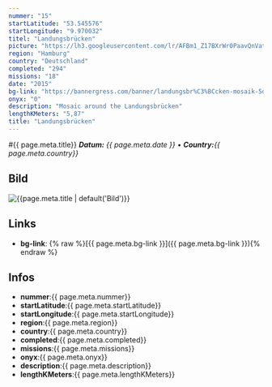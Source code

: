 ```yaml
---
nummer: "15"
startLatitude: "53.545576"
startLongitude: "9.970032"
titel: "Landungsbrücken"
picture: "https://lh3.googleusercontent.com/lr/AFBm1_Z17BXrWr0PaavQnVatIsUvvN1j5kNGEnd1nwblmsh6LCO09rju6KYdZyfoh6LA1HNvsKY5jhrQsjltzwqX8HzWyjGyuygjLei9pc-kEZ00T49m2fVTztVsikt93KwQOpKr9J_2iJxzQf-CLEggS7qfGNJNtvqvcENNKl4TSp34FNhUka4oVc3qu5ggLw-PurvIBAybiFpk1DdaLeiZ5cu6NzrZB6wWINR87CM1mkFS0vaqsH2zKL83YOtOeo__v83w07hpwzSe_GDAev3iE_rG49cIBe4TdmSa1oDD4VqP7TwgFgahYHh2ZMcz_RAFML1fD52gmDEtppQ8H4wJh0mzQlswky6_QjlsQOxHlZrW9l0P2gkUZtEaTns2cNRRaFgvAe3bgtqyfZsk15vsPPOLEIEw-fjq6O16WNXmEuDhR-JNMtWEWCQlwW6HnsBX7p-uGjxA0-m3gj9Y-lQt1BIrymQDHsWUuJ8f2KQI4RUbrPJDc8arCWBUudyzI0yA2Il0CZXM8Sh1UYkFTgG3trRNJMw8_lpDFmQNZJ2RJrabHnq8bbLDk4W7XhVnzP0SW-tFdYbhIQaV9-MsjNNOSL08EQ36DZCKSAcxGFubR-x4uBqjKy-IKPNQZRohYV27XWETZcHrJyKWUU4Y4qXxOdpehSTddC3lQuTbDaf_EGNfOfBwCNKPZCTiRgWJ0ttxak3bms9N8g"
region: "Hamburg"
country: "Deutschland"
completed: "294"
missions: "18"
date: "2015"
bg-link: "https://bannergress.com/banner/landungsbr%C3%BCcken-mosaik-5dad"
onyx: "0"
description: "Mosaic around the Landungsbrücken"
lengthKMeters: "5,87"
title: "Landungsbrücken"
---
```


#{{ page.meta.title}}
_**Datum:** {{ page.meta.date }} • **Country:**{{ page.meta.country}}_

## Bild
![{{page.meta.title | default('Bild')}}]({{page.meta.picture}})

## Links
- **bg-link**: {% raw %}[{{ page.meta.bg-link }}]({{ page.meta.bg-link }}){% endraw %}

## Infos
- **nummer**:{{ page.meta.nummer}}
- **startLatitude**:{{ page.meta.startLatitude}}
- **startLongitude**:{{ page.meta.startLongitude}}
- **region**:{{ page.meta.region}}
- **country**:{{ page.meta.country}}
- **completed**:{{ page.meta.completed}}
- **missions**:{{ page.meta.missions}}
- **onyx**:{{ page.meta.onyx}}
- **description**:{{ page.meta.description}}
- **lengthKMeters**:{{ page.meta.lengthKMeters}}

